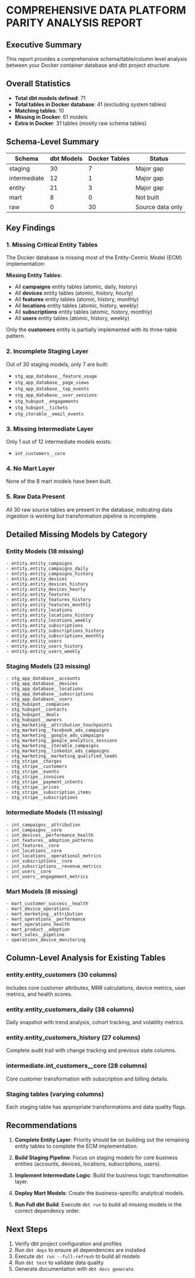 # COMPREHENSIVE DATA PLATFORM PARITY ANALYSIS REPORT

## Executive Summary

This report provides a comprehensive schema/table/column level analysis between your Docker container database and dbt project structure.

## Overall Statistics

- **Total dbt models defined**: 71
- **Total tables in Docker database**: 41 (excluding system tables)
- **Matching tables**: 10
- **Missing in Docker**: 61 models
- **Extra in Docker**: 31 tables (mostly raw schema tables)

## Schema-Level Summary

| Schema        | dbt Models | Docker Tables | Status |
|--------------|------------|---------------|--------|
| staging      | 30         | 7             | Major gap |
| intermediate | 12         | 1             | Major gap |
| entity       | 21         | 3             | Major gap |
| mart         | 8          | 0             | Not built |
| raw          | 0          | 30            | Source data only |

## Key Findings

### 1. Missing Critical Entity Tables
The Docker database is missing most of the Entity-Centric Model (ECM) implementation:

**Missing Entity Tables:**
- All **campaigns** entity tables (atomic, daily, history)
- All **devices** entity tables (atomic, history, hourly)
- All **features** entity tables (atomic, history, monthly)
- All **locations** entity tables (atomic, history, weekly)
- All **subscriptions** entity tables (atomic, history, monthly)
- All **users** entity tables (atomic, history, weekly)

Only the **customers** entity is partially implemented with its three-table pattern.

### 2. Incomplete Staging Layer
Out of 30 staging models, only 7 are built:
- `stg_app_database__feature_usage`
- `stg_app_database__page_views`
- `stg_app_database__tap_events`
- `stg_app_database__user_sessions`
- `stg_hubspot__engagements`
- `stg_hubspot__tickets`
- `stg_iterable__email_events`

### 3. Missing Intermediate Layer
Only 1 out of 12 intermediate models exists:
- `int_customers__core`

### 4. No Mart Layer
None of the 8 mart models have been built.

### 5. Raw Data Present
All 30 raw source tables are present in the database, indicating data ingestion is working but transformation pipeline is incomplete.

## Detailed Missing Models by Category

### Entity Models (18 missing)
```
- entity.entity_campaigns
- entity.entity_campaigns_daily
- entity.entity_campaigns_history
- entity.entity_devices
- entity.entity_devices_history
- entity.entity_devices_hourly
- entity.entity_features
- entity.entity_features_history
- entity.entity_features_monthly
- entity.entity_locations
- entity.entity_locations_history
- entity.entity_locations_weekly
- entity.entity_subscriptions
- entity.entity_subscriptions_history
- entity.entity_subscriptions_monthly
- entity.entity_users
- entity.entity_users_history
- entity.entity_users_weekly
```

### Staging Models (23 missing)
```
- stg_app_database__accounts
- stg_app_database__devices
- stg_app_database__locations
- stg_app_database__subscriptions
- stg_app_database__users
- stg_hubspot__companies
- stg_hubspot__contacts
- stg_hubspot__deals
- stg_hubspot__owners
- stg_marketing__attribution_touchpoints
- stg_marketing__facebook_ads_campaigns
- stg_marketing__google_ads_campaigns
- stg_marketing__google_analytics_sessions
- stg_marketing__iterable_campaigns
- stg_marketing__linkedin_ads_campaigns
- stg_marketing__marketing_qualified_leads
- stg_stripe__charges
- stg_stripe__customers
- stg_stripe__events
- stg_stripe__invoices
- stg_stripe__payment_intents
- stg_stripe__prices
- stg_stripe__subscription_items
- stg_stripe__subscriptions
```

### Intermediate Models (11 missing)
```
- int_campaigns__attribution
- int_campaigns__core
- int_devices__performance_health
- int_features__adoption_patterns
- int_features__core
- int_locations__core
- int_locations__operational_metrics
- int_subscriptions__core
- int_subscriptions__revenue_metrics
- int_users__core
- int_users__engagement_metrics
```

### Mart Models (8 missing)
```
- mart_customer_success__health
- mart_device_operations
- mart_marketing__attribution
- mart_operations__performance
- mart_operations_health
- mart_product__adoption
- mart_sales__pipeline
- operations_device_monitoring
```

## Column-Level Analysis for Existing Tables

### entity.entity_customers (30 columns)
Includes core customer attributes, MRR calculations, device metrics, user metrics, and health scores.

### entity.entity_customers_daily (38 columns)
Daily snapshot with trend analysis, cohort tracking, and volatility metrics.

### entity.entity_customers_history (27 columns)
Complete audit trail with change tracking and previous state columns.

### intermediate.int_customers__core (28 columns)
Core customer transformation with subscription and billing details.

### Staging tables (varying columns)
Each staging table has appropriate transformations and data quality flags.

## Recommendations

1. **Complete Entity Layer**: Priority should be on building out the remaining entity tables to complete the ECM implementation.

2. **Build Staging Pipeline**: Focus on staging models for core business entities (accounts, devices, locations, subscriptions, users).

3. **Implement Intermediate Logic**: Build the business logic transformation layer.

4. **Deploy Mart Models**: Create the business-specific analytical models.

5. **Run Full dbt Build**: Execute `dbt run` to build all missing models in the correct dependency order.

## Next Steps

1. Verify dbt project configuration and profiles
2. Run `dbt deps` to ensure all dependencies are installed
3. Execute `dbt run --full-refresh` to build all models
4. Run `dbt test` to validate data quality
5. Generate documentation with `dbt docs generate`
